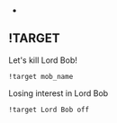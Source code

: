 -
**!TARGET**
-
Let's kill Lord Bob!
```
!target mob_name
```
Losing interest in Lord Bob
```
!target Lord Bob off
```